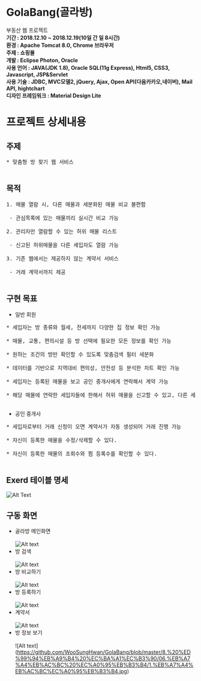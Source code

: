 # GolaBang(골라방)
부동산 웹 프로젝트<br>
<b>기간 : 2018.12.10 ~ 2018.12.19(10일 간 일 8시간)</b><br>
<b>환경 : Apache Tomcat 8.0, Chrome 브라우저</b><br>
<b>주제 : 쇼핑몰</b><br>
<b>개발 : Eclipse Photon, Oracle</b><br>
<b>사용 언어 : JAVA(JDK 1.8), Oracle SQL(11g Express), Html5, CSS3, Javascript, JSP&Servlet</b><br>
<b>사용 기술 : JDBC, MVC모델2, jQuery, Ajax, Open API(다음카카오,네이버), Mail API, hightchart</b><br>
<b>디자인 프레임워크 : Material Design Lite</b><br>

# 프로젝트 상세내용
## 주제
<pre>
* 맞춤형 방 찾기 웹 서비스<br>
</pre>

## 목적
<pre>
1. 매물 열람 시, 다른 매물과 세분화된 매물 비교 불편함<br>
 - 관심목록에 있는 매물끼리 실시간 비교 가능<br>
2. 관리자만 열람할 수 있는 허위 매물 리스트<br>
 - 신고된 허위매물을 다른 세입자도 열람 가능<br>
3. 기존 웹에서는 제공하지 않는 계약서 서비스<br>
 - 거래 계약서까지 제공<br>
</pre>

## 구현 목표
* 일반 회원
<pre>
* 세입자는 방 종류와 월세, 전세까지 다양한 집 정보 확인 가능<br>
* 매물, 교통, 편의시설 등 방 선택에 필요한 모든 정보를 확인 가능<br>
* 원하는 조건의 방만 확인할 수 있도록 맞춤검색 필터 세분화<br>
* 데이터를 기반으로 지역대비 편의성, 안전성 등 분석한 차트 확인 가능<br>
* 세입자는 등록된 매물을 보고 공인 중개사에게 연락해서 계약 가능<br>
* 해당 매물에 연락한 세입자들에 한해서 허위 매물을 신고할 수 있고, 다른 세입자들도 열람 가능<br>
</pre>
* 공인 중개사
<pre>
* 세입자로부터 거래 신청이 오면 계약서가 자동 생성되어 거래 진행 가능<br>
* 자신이 등록한 매물을 수정/삭제할 수 있다.<br>
* 자신이 등록한 매물의 조회수와 찜 등록수를 확인할 수 있다.<br>
</pre>

## Exerd 테이블 명세
![Alt Text](https://github.com/WooSungHwan/GolaBang/blob/master/erd.png)

## 구동 화면
* 골라방 메인화면<br><br>
![Alt text](https://github.com/WooSungHwan/GolaBang/blob/master/8.%20%ED%99%94%EB%A9%B4%20%EC%BA%A1%EC%B3%90/01.%EB%A1%9C%EA%B7%B8%EC%9D%B8%2C%ED%9A%8C%EC%9B%90%EA%B0%80%EC%9E%85%20%EB%B0%8F%20%EB%A9%94%EC%9D%B8%EB%A9%94%EB%89%B4/1-1.%EB%A9%94%EC%9D%B8%ED%99%94%EB%A9%B4.jpg)
* 방 검색<br><br>
![Alt text](https://github.com/WooSungHwan/GolaBang/blob/master/8.%20%ED%99%94%EB%A9%B4%20%EC%BA%A1%EC%B3%90/02.%EB%B0%A9%20%EC%B0%BE%EA%B8%B0/1-2.%EB%B0%A9%20%EA%B2%80%EC%83%89.jpg)
* 방 비교하기<br><br>
![Alt text](https://github.com/WooSungHwan/GolaBang/blob/master/8.%20%ED%99%94%EB%A9%B4%20%EC%BA%A1%EC%B3%90/03.%EA%B4%80%EC%8B%AC%EB%AA%A9%EB%A1%9D/3.%EB%B0%A9%20%EB%B9%84%EA%B5%90%ED%95%98%EA%B8%B0.jpg)
* 방 등록하기<br><br>
![Alt text](https://github.com/WooSungHwan/GolaBang/blob/master/8.%20%ED%99%94%EB%A9%B4%20%EC%BA%A1%EC%B3%90/04.%EB%B0%A9%20%EB%82%B4%EB%86%93%EA%B8%B0/1.%EB%B0%A9%20%EB%82%B4%EB%86%93%EA%B8%B0.jpg)
* 계약서<br><br>
![Alt text](https://github.com/WooSungHwan/GolaBang/blob/master/8.%20%ED%99%94%EB%A9%B4%20%EC%BA%A1%EC%B3%90/05.%EA%B1%B0%EB%9E%98%20%EA%B4%80%EB%A6%AC/2-3.%EA%B1%B0%EB%9E%98%20%EC%A7%84%ED%96%89%EC%83%81%ED%99%A9(%EA%B3%84%EC%95%BD%EC%84%9C).jpg)
* 방 정보 보기<br><br>
![Alt text]
(https://github.com/WooSungHwan/GolaBang/blob/master/8.%20%ED%99%94%EB%A9%B4%20%EC%BA%A1%EC%B3%90/06.%EB%A7%A4%EB%AC%BC%20%EC%A0%95%EB%B3%B4/1.%EB%A7%A4%EB%AC%BC%EC%A0%95%EB%B3%B4.jpg)
